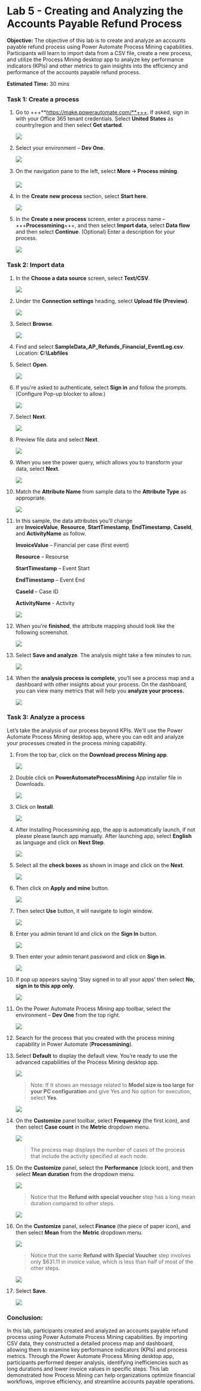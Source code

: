 # Lab 5 - Creating and Analyzing the Accounts Payable Refund Process

**Objective:** The objective of this lab is to create and analyze an
accounts payable refund process using Power Automate Process Mining
capabilities. Participants will learn to import data from a CSV file,
create a new process, and utilize the Process Mining desktop app to
analyze key performance indicators (KPIs) and other metrics to gain
insights into the efficiency and performance of the accounts payable
refund process.

**Estimated Time:** 30 mins

### Task 1: Create a process

1.  Go to +++**https://make.powerautomate.com/**+++. If asked, sign in with your Office 365 tenant credentials. Select **United States** as country/region and then select **Get started**.

    ![](./media/image1.png)

2.  Select your environment – **Dev One**.

    ![](./media/image2.png)


3.  On the navigation pane to the left, select **More** 🡪 **Process
    mining**.

    ![](./media/image3.png)

4.  In the **Create new process** section, select **Start here**.

    ![](./media/image4.png)

5.  In the **Create a new process** screen, enter a process name –
    +++**Processmining**+++, and then select **Import data**, select **Data flow** and then select
    **Continue**. (Optional) Enter a description for your process.

    ![](./media/image5.png)


### Task 2: Import data

1.  In the **Choose a data source** screen, select **Text/CSV**.

    ![](./media/image6.png)


2.  Under the **Connection settings** heading, select **Upload file
    (Preview)**.

    ![](./media/image7.png)

3.  Select **Browse**.

    ![](./media/image8.png)


4.  Find and select **SampleData_AP_Refunds_Financial_EventLog.csv**.
    Location: **C:\Labfiles**

5.  Select **Open**.

    ![](./media/image9.png)


6.  If you're asked to authenticate, select **Sign in** and follow the
    prompts. (Configure Pop-up blocker to allow.)

    ![](./media/image10.png)


7.  Select **Next**.

    ![](./media/image11.png)

8.  Preview file data and select **Next**.

    ![](./media/image12.png)


9.  When you see the power query, which allows you to transform your
    data, select **Next**.

    ![](./media/image13.png)

10. Match the **Attribute Name** from sample data to the **Attribute
    Type** as appropriate.

    ![](./media/image14.png)

11. In this sample, the data attributes you’ll change
    are **InvoiceValue**, **Resource**, **StartTimestamp**, **EndTimestamp**, **CaseId**,
    and **ActivityName** as follow.
    
    **InvoiceValue** – Financial per case (first event)
    
    **Resource** – Resourse
    
    **StartTimestamp** – Event Start
    
    **EndTimestamp** – Event End
    
    **CaseId** – Case ID
    
    **ActivityName** - Activity

    ![](./media/image15.png)

13. When you're **finished**, the attribute mapping should look like the
    following screenshot.

    ![](./media/image16.png)

14. Select **Save and analyze**. The analysis might take a few minutes
    to run.

    ![](./media/image17.png)


15. When the **analysis process is complete**, you’ll see a process map
    and a dashboard with other insights about your process. On the
    dashboard, you can view many metrics that will help you **analyze
    your process.**

    ![](./media/image18.png)


### Task 3: Analyze a process

Let’s take the analysis of our process beyond KPIs. We'll use the Power
Automate Process Mining desktop app, where you can edit and analyze your
processes created in the process mining capability.

1.  From the top bar, click on the **Download process Mining app**.

    ![](./media/image19.png)


2.  Double click on **PowerAutomateProcessMining** App installer file in
    Downloads.

    ![](./media/image20.png)


3.  Click on **Install**.

    ![](./media/image21.png)

4. After Installing Processmining app, the app is automatically launch, if not please please launch app manually. After launching app, select **English** as language and click on **Next Step**.

    ![](./media/image21a.png)

5. Select all the **check boxes** as shown in image and click on the **Next**.

    ![](./media/image21b.png)

6. Then click on **Apply and mine** button.

    ![](./media/image21c.png)

7. Then select **Use** button, it will navigate to login window.

    ![](./media/image21d.png)

8. Enter you admin tenant Id and click on the **Sign In** button.

    ![](./media/image21e.png)

9. Then enter your admin tenant password and click on **Sign in**.

    ![](./media/image21f.png)

10. If pop up appears saying ‘Stay signed in to all your apps’ then select **No, sign in to this app only**.

    ![](./media/image22.1.png)

11. On the Power Automate Process Mining app toolbar, select the
    environment – **Dev** **One** from the top right.

    ![](./media/image23.png)

12. Search for the process that you created with the process mining
    capability in Power Automate (**Processmining**).

13. Select **Default** to display the default view. You’re ready to use
    the advanced capabilities of the Process Mining desktop app.

    ![](./media/image24.png)


    > Note: If It shows an message related to **Model size is too large for your PC configuration** and give Yes and No option for execution, select **Yes**.

    ![](./media/image21g.png)


14. On the **Customize** panel toolbar, select **Frequency** (the first
    icon), and then select **Case count** in the **Metric** dropdown
    menu.

    ![](./media/image25.png)

    > The process map displays the number of cases of the process that
include the activity specified at each node.

15. On the **Customize** panel, select the **Performance** (clock icon),
    and then select **Mean duration** from the dropdown menu.

    ![](./media/image26.png)


    > Notice that the **Refund with special voucher** step has a long mean
duration compared to other steps.

     ![](./media/image27.png)


17. On the **Customize** panel, select **Finance** (the piece of paper
    icon), and then select **Mean** from the **Metric** dropdown menu.

    ![](./media/image28.png)

    > Notice that the same **Refund with Special Voucher** step involves
only \$631.11 in invoice value, which is less than half of most of the
other steps.

    ![](./media/image29.png)


18. Select **Save**.

    ![](./media/image30.png)

### Conclusion:

In this lab, participants created and analyzed an
accounts payable refund process using Power Automate Process Mining
capabilities. By importing CSV data, they constructed a detailed process
map and dashboard, allowing them to examine key performance indicators
(KPIs) and process metrics. Through the Power Automate Process Mining
desktop app, participants performed deeper analysis, identifying
inefficiencies such as long durations and lower invoice values in
specific steps. This lab demonstrated how Process Mining can help
organizations optimize financial workflows, improve efficiency, and
streamline accounts payable operations.
